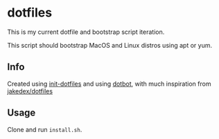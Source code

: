 # dotfiles

This is my current dotfile and bootstrap script iteration.

This script should bootstrap MacOS and Linux distros using apt or yum.

## Info

Created using [init-dotfiles](https://github.com/Vaelatern/init-dotfiles) and using [dotbot](https://github.com/anishathalye/dotbot), with much inspiration from [jakedex/dotfiles](https://github.com/jakedex/dotfiles)

## Usage

Clone and run `install.sh`.

